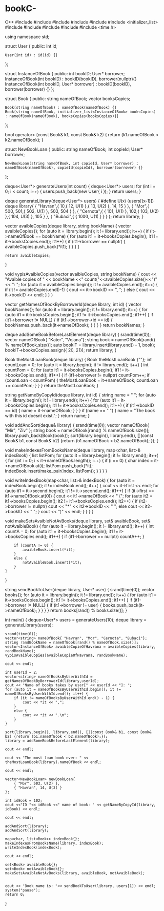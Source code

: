 # bookC-
C++
#include <vector>
#include <deque>
#include <list>
#include <map>
#include <set>
#include <initializer_list>
#include <iterator>
#include <algorithm>
#include <iostream>
#include <string>
#include <time.h>

using namespace std;

struct User {
public:
	int id;

	User(int id) : id(id) {}
};

struct InstanceOfBook {
public:
	int bookID;
	User* borrower;
	InstanceOfBook(int bookID) : bookID(bookID), borrower(nullptr){}
	InstanceOfBook(int bookID, User* borrower) : bookID(bookID), borrower(borrower) {}
};

struct Book {
public:
	string nameOfBook;
	vector<InstanceOfBook> booksCopies;

	Book(string nameOfBook) : nameOfBook(nameOfBook) {}
	Book(string nameOfBook, initializer_list<InstanceOfBook> booksCopies) : nameOfBook(nameOfBook), booksCopies(booksCopies){}
};

bool operator< (const Book& k1, const Book& k2) {
	return (k1.nameOfBook < k2.nameOfBook);
}

struct NewBookLoan {
public:
	string nameOfBook;
	int copieId;
	User* borrower;

	NewBookLoan(string nameOfBook, int copieId, User* borrower) : nameOfBook(nameOfBook), copieId(copieId), borrower(borrower) {}
};


deque<User*> generateUsers(int count) {
	deque<User*> users;
	for (int i = 0; i < count; i++)
	{
		users.push_back(new User{ i });
	}
	return users;
}

deque<Book> generateLibrary(deque<User*> users) {
#define U(x) (users[(x-1)])
	deque<Book> library{
		{ "Havran",{ 10,{ 12, U(1) },{ 13, U(2) }, 14, 15 } },
		{ "Mor",{ 500, 501,{ 502, U(1) }, 503, 504 } },
		{ "Cernota",{ { 101, U(1) }, 102,{ 103, U(2) },{ 104, U(3) }, 105 } },
		{ "Bubaci",{ { 1000, U(1) } } }
	};
	return library;
}

vector<InstanceOfBook> avaibleCopies(deque<Book> library, string bookName) {
	vector<InstanceOfBook> avaibleCopies{};
	for (auto it = library.begin(); it != library.end(); it++) {
		if (it->nameOfBook == bookName) {
			for (auto it1 = it->booksCopies.begin(); it1 != it->booksCopies.end(); it1++) {
				if (it1->borrower == nullptr) {
					avaibleCopies.push_back(*it1);
				}
			}
		}
	}

	return avaibleCopies;
}

void vypisAvaibleCopies(vector<InstanceOfBook> avaibleCopies, string bookName) {
	cout << "Avaible copies of " << bookName <<" count("<<avaibleCopies.size()<<")"<< ": ";
	for (auto it = avaibleCopies.begin(); it != avaibleCopies.end(); it++) {
		if (it != avaibleCopies.end()-1) {
			cout << it->bookID << ", ";
		}
		else {
			cout << it->bookID << endl;
		}
	}
}

vector<string> getNamesOfBookByBorrowerId(deque<Book> library, int id) {
	vector<string> bookNames{};
	for (auto it = library.begin(); it != library.end(); it++) {
		for (auto it1 = it->booksCopies.begin(); it1 != it->booksCopies.end(); it1++) {
			if (it1->borrower != NULL) {
				if (it1->borrower->id == id) {
					bookNames.push_back(it->nameOfBook);
				}
			}
		}
	}
	return bookNames;
}

deque<Book> addSomeBookBeforeLastElement(deque<Book> library) {
	srand(time(0));
	vector<string> nameOfBook{ "Kater", "Vojana"};
	string book = nameOfBook[rand() % nameOfBook.size()];
	auto bookIT = library.insert(library.end() - 1, book);
	bookIT->booksCopies.assign({ 20, 21});
	return library;
}

Book theMostLoanBook(deque<Book> library) {
	Book theMostLoanBook {""};
	int countLoan = 0;
	for (auto it = library.begin(); it != library.end(); it++) {
		int countPom = 0;
		for (auto it1 = it->booksCopies.begin(); it1 != it->booksCopies.end(); it1++) {
			if (it1->borrower != nullptr)
				countPom++;
			if (countLoan < countPom) {
				theMostLoanBook = it->nameOfBook;
				countLoan += countPom;
			}
		}
	}
	return theMostLoanBook;
}

string getNameByCopyId(deque<Book> library, int id) {
	string name = " ";
	for (auto it = library.begin(); it != library.end(); it++) {
		for (auto it1 = it->booksCopies.begin(); it1 != it->booksCopies.end(); it1++) {
				if (it1->bookID == id) {
					name = it->nameOfBook;
				}
		}
	}
	if (name == " ") {
		name = "The book with this id doesnt exist.";
	}
	return name;
}

void addAndSort(deque<Book>& library) {
	srand(time(0));
	vector<string> nameOfBook{ "Mir", "Ziv" };
	string book = nameOfBook[rand() % nameOfBook.size()];
	library.push_back(Book{book});
	sort(library.begin(), library.end(), [](const Book& b1, const Book& b2) {return (b1.nameOfBook < b2.nameOfBook); });
}

void makeIndexesFromBooksName(deque<Book> library, map<char, list<Book>>& indexBook) {
	list<Book> listPom;
	for (auto it = library.begin(); it != library.end(); it++) {
		for (int i = 0; i < it->nameOfBook.length(); i++)
		{
			if (i == 0) {
				char index = it->nameOfBook.at(i);
				listPom.push_back(*it);
				indexBook.insert(make_pair(index, listPom));
			}
		}
	}
}

void writeIndexBook(map<char, list<Book>>& indexBook) {
	for (auto it = indexBook.begin(); it != indexBook.end(); it++) {
		cout << it->first << endl;
		for (auto it1 = it->second.begin(); it1 != it->second.end(); it1++) {
			if (it->first == it1->nameOfBook.at(0)) {
				cout << it1->nameOfBook << " (";
				for (auto it2 = it1->booksCopies.begin(); it2 != it1->booksCopies.end(); it2++) {
					if (it2->borrower != nullptr)
						cout << "*" << it2->bookID << " ";
					else
						cout << it2->bookID << " ";
				}
				cout << ")" << endl;
			}
		}
	}
}

void makeSetsAvaibleNotAvBooks(deque<Book> library, set<Book>& avaibleBook, set<Book>& notAvaibleBook) {
	for (auto it = library.begin(); it != library.end(); it++) {
		int countA = 0;
		for (auto it1 = it->booksCopies.begin(); it1 != it->booksCopies.end(); it1++) {
			if (it1->borrower == nullptr)
				countA++;
		}

		if (countA != 0) {
			avaibleBook.insert(*it);
		}
		else {
			notAvaibleBook.insert(*it);
		}
	}
}

string sendBookToUser(deque<Book> library, User* user) {
	srand(time(0));
	vector<string> books{};
	for (auto it = library.begin(); it != library.end(); it++) {
		for (auto it1 = it->booksCopies.begin(); it1 != it->booksCopies.end(); it1++) {
			if (it1->borrower != NULL) {
				if (it1->borrower != user) {
					books.push_back(it->nameOfBook);
				}
			}
		}
	}
	return books[rand() % books.size()];
}

int main() {
	deque<User*> users = generateUsers(10);
	deque<Book> library = generateLibrary(users);
	
	srand(time(0));
	vector<string> nameOfBook{ "Havran", "Mor", "Cernota", "Bubaci"};
	string randBookName = nameOfBook[rand() % nameOfBook.size()];
	vector<InstanceOfBook> avaibleCopieOfHavrana = avaibleCopies(library, randBookName);
	vypisAvaibleCopies(avaibleCopieOfHavrana, randBookName);
	
	cout << endl;

	int userId = 2;
	vector<string> nameOfBooksByUserWithId = getNamesOfBookByBorrowerId(library,userId);
	cout << "Name of books takes by user[" << userId << "]: ";
	for (auto it = nameOfBooksByUserWithId.begin(); it != nameOfBooksByUserWithId.end(); it++) {
		if (it != nameOfBooksByUserWithId.end() - 1) {
			cout << *it << ",";
		}
		else {
			cout << *it << ".\n";
		}
	}

	sort(library.begin(), library.end(), [](const Book& b1, const Book& b2) {return (b1.nameOfBook < b2.nameOfBook);});
	library = addSomeBookBeforeLastElement(library);

	cout << endl;

	cout << "The most loan book ever: " << theMostLoanBook(library).nameOfBook << endl;
	
	cout << endl;
	
	vector<NewBookLoan> newBookLoan{
		{ "Mor", 503, U(2) },
		{ "Havran", 14, U(3) }
	};

	int idBook = 102;
	cout <<"ID "<< idBook <<" name of book: " << getNameByCopyId(library, idBook) << endl;
	
	cout << endl;

	addAndSort(library);
	addAndSort(library);

	map<char, list<Book>> indexBook{};
	makeIndexesFromBooksName(library, indexBook);
	writeIndexBook(indexBook);
	
	cout << endl;

	set<Book> avaibleBook{};
	set<Book> notAvaibleBook{};
	makeSetsAvaibleNotAvBooks(library, avaibleBook, notAvaibleBook);
	

	cout << "Book name is: "<< sendBookToUser(library, users[1]) << endl;
	system("pause");
	return 0;
}





